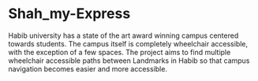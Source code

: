 # Shah_my-Express
Habib university has a state of the art award winning campus centered towards students. The campus itself is completely wheelchair accessible, with the exception of a few spaces. The project aims to find multiple wheelchair accessible paths between Landmarks in Habib so that campus navigation becomes easier and more accessible.
